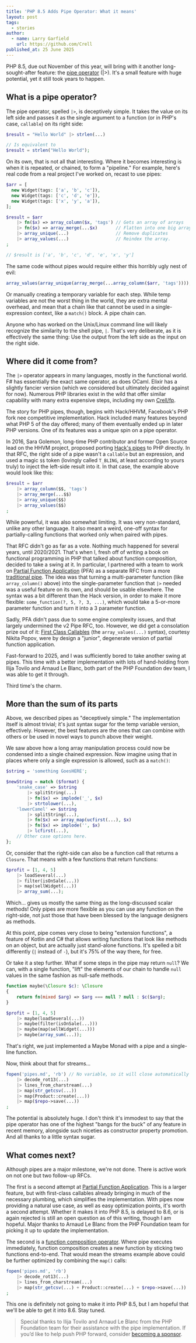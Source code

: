 ```yaml
---
title: 'PHP 8.5 Adds Pipe Operator: What it means'
layout: post
tags:
  - stories
author:
  - name: Larry Garfield
    url: https://github.com/Crell
published_at: 25 June 2025
---
```


PHP 8.5, due out November of this year, will bring with it another long-sought-after feature: the [pipe operator](https://wiki.php.net/rfc/pipe-operator-v3) (|>).  It's a small feature with huge potential, yet it still took years to happen.

## What is a pipe operator?

The pipe operator, spelled `|>`, is deceptively simple.  It takes the value on its left side and passes it as the single argument to a function (or in PHP's case, `callable`) on its right side:

```php
$result = "Hello World" |> strlen(...)

// Is equivalent to
$result = strlen("Hello World");
```

On its own, that is not all that interesting.  Where it becomes interesting is when it is repeated, or chained, to form a "pipeline."  For example, here's real code from a real project I've worked on, recast to use pipes:

```php
$arr = [
  new Widget(tags: ['a', 'b', 'c']),
  new Widget(tags: ['c', 'd', 'e']),
  new Widget(tags: ['x', 'y', 'a']),
];

$result = $arr
    |> fn($x) => array_column($x, 'tags') // Gets an array of arrays
    |> fn($x) => array_merge(...$x)       // Flatten into one big array
    |> array_unique(...)                  // Remove duplicates
    |> array_values(...)                  // Reindex the array.
;

// $result is ['a', 'b', 'c', 'd', 'e', 'x', 'y']
```

The same code without pipes would require either this horribly ugly nest of evil:

```php
array_values(array_unique(array_merge(...array_column($arr, 'tags'))));
```

Or manually creating a temporary variable for each step.  While temp variables are not the worst thing in the world, they are extra mental overhead, and mean that a chain like that cannot be used in a single-expression context, like a `match()` block.  A pipe chain can.

Anyone who has worked on the Unix/Linux command line will likely recognize the similarity to the shell pipe, `|`.  That's very deliberate, as it is effectively the same thing: Use the output from the left side as the input on the right side.

## Where did it come from?

The `|>` operator appears in many languages, mostly in the functional world.  F# has essentially the exact same operator, as does OCaml.  Elixir has a slightly fancier version (which we considered but ultimately decided against for now).  Numerous PHP libraries exist in the wild that offer similar capability with many extra expensive steps, including my own [Crell/fp](https://github.com/Crell/fp/).

The story for PHP pipes, though, begins with Hack/HHVM, Facebook's PHP fork nee competitive implementation.  Hack included many features beyond what PHP 5 of the day offered; many of them eventually ended up in later PHP versions.  One of its features was a unique spin on a pipe operator.

In 2016, Sara Golemon, long-time PHP contributor and former Open Source lead on the HHVM project, proposed porting [Hack's pipes](https://wiki.php.net/rfc/pipe-operator) to PHP directly.  In that RFC, the right side of a pipe wasn't a `callable` but an expression, and used a magic `$$` token (lovingly called `T_BLING`, at least according to yours truly) to inject the left-side result into it.  In that case, the example above would look like this:

```php
$result = $arr
    |> array_column($$, 'tags')
    |> array_merge(...$$)
    |> array_unique($$)
    |> array_values($$)
;
```

While powerful, it was also somewhat limiting.  It was very non-standard, unlike any other language.  It also meant a weird, one-off syntax for partially-calling functions that worked only when paired with pipes.

That RFC didn't go as far as a vote.  Nothing much happened for several years, until 2020/2021.  That's when I, fresh off of writing a book on functional programming in PHP that talked about function composition, decided to take a swing at it.  In particular, I partnered with a team to work on [Partial Function Application](https://wiki.php.net/rfc/partial_function_application) (PFA) as a separate RFC from a more [traditional pipe](https://wiki.php.net/rfc/pipe-operator-v2).  The idea was that turning a multi-parameter function (like `array_column()` above) into the single-parameter function that `|>` needed was a useful feature on its own, and should be usable elsewhere.  The syntax was a bit different than the Hack version, in order to make it more flexible: `some_function(?, 5, ?, 3, ...)`, which would take a 5-or-more parameter function and turn it into a 3 parameter function.

Sadly, PFA didn't pass due to some engine complexity issues, and that largely undermined the v2 Pipe RFC, too.  However, we did get a consolation prize out of it: [First Class Callables](https://wiki.php.net/rfc/first_class_callable_syntax) (the `array_values(...)` syntax), courtesy Nikita Popov, were by design a "junior", degenerate version of partial function application.

Fast-forward to 2025, and I was sufficiently bored to take another swing at pipes.  This time with a better implementation with lots of hand-holding from Ilija Tovilo and Arnaud Le Blanc, both part of the PHP Foundation dev team, I was able to get it through.

Third time's the charm.

## More than the sum of its parts

Above, we described pipes as "deceptively simple."  The implementation itself is almost trivial; it's just syntax sugar for the temp variable version, effectively.  However, the best features are the ones that can combine with others or be used in novel ways to punch above their weight.

We saw above how a long array manipulation process could now be condensed into a single chained expression.  Now imagine using that in places where only a single expression is allowed, such as a `match()`:

```php
$string = 'something GoesHERE';

$newString = match ($format) {
    'snake_case' => $string
        |> splitString(...)
        |> fn($x) => implode('_', $x)
        |> strtolower(...),
    'lowerCamel' => $string
        |> splitString(...),
        |> fn($x) => array_map(ucfirst(...), $x)
        |> fn($x) => implode('', $x)
        |> lcfirst(...),
    // Other case options here.
};
```

Or, consider that the right-side can also be a function call that returns a `Closure`.  That means with a few functions that return functions:

```php
$profit = [1, 4, 5] 
    |> loadSeveral(...)
    |> filter(isOnSale(...))
    |> map(sellWidget(...))
    |> array_sum(...);
```

Which... gives us mostly the same thing as the long-discussed scalar methods!  Only pipes are more flexible as you can use any function on the right-side, not just those that have been blessed by the language designers as methods.

At this point, pipe comes very close to being "extension functions", a feature of Kotlin and C# that allows writing functions that look like methods on an object, but are actually just stand-alone functions.  It's spelled a bit differently (`|` instead of `-`), but it's 75% of the way there, for free.

Or take it a step further.  What if some steps in the pipe may return `null`?  We can, with a single function, "lift" the elements of our chain to handle `null` values in the same fashion as null-safe methods.

```php
function maybe(\Closure $c): \Closure
{
	return fn(mixed $arg) => $arg === null ? null : $c($arg);
}

$profit = [1, 4, 5] 
    |> maybe(loadSeveral(...))
    |> maybe(filter(isOnSale(...)))
    |> maybe(map(sellWidget(...)))
    |> maybe(array_sum(...));
```

That's right, we just implemented a Maybe Monad with a pipe and a single-line function.

Now, think about that for streams...

```php
fopen('pipes.md', 'rb') // No variable, so it will close automatically when GCed.
    |> decode_rot13(...)
    |> lines_from_charstream(...)
    |> map(str_getcsv(...))
    |> map(Product::create(...))
    |> map($repo->save(...))
;
```

The potential is absolutely huge.  I don't think it's immodest to say that the pipe operator has one of the highest "bangs for the buck" of any feature in recent memory, alongside such niceties as constructor property promotion.  And all thanks to a little syntax sugar.

## What comes next?

Although pipes are a major milestone, we're not done.  There is active work on not one but two follow-up RFCs.

The first is a second attempt at [Partial Function Application](https://wiki.php.net/rfc/partial_function_application_v2).  This is a larger feature, but with first-class callables already bringing in much of the necessary plumbing, which simplifies the implementation.  With pipes now providing a natural use case, as well as easy optimization points, it's worth a second attempt.  Whether it makes it into PHP 8.5, is delayed to 8.6, or is again rejected is still an open question as of this writing, though I am hopeful.  Major thanks to Arnaud Le Blanc from the PHP Foundation team for picking it up to update the implementation.

The second is a [function composition operator](https://wiki.php.net/rfc/function-composition).  Where pipe executes immediately, function composition creates a new function by sticking two functions end-to-end.  That would mean the streams example above could be further optimized by combining the `map()` calls:

```php
fopen('pipes.md', 'rb')
    |> decode_rot13(...)
    |> lines_from_charstream(...)
    |> map(str_getcsv(...) + Product::create(...) + $repo->save(...))
;
```

This one is definitely not going to make it into PHP 8.5, but I am hopeful that we'll be able to get it into 8.6.  Stay tuned.

> Special thanks to Ilija Tovilo and Arnaud Le Blanc from the PHP Foundation team for their assistance with the pipe implementation.  If you’d like to help push PHP forward, consider [becoming a sponsor](https://thephp.foundation/sponsor/).
